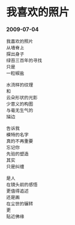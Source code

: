 # 我喜欢的照片

__2009-07-04__

```
我喜欢的照片
从墙脊上
探出身子
绿苔三百年的寻找
只是
一粒椒盐

水流样的纹理
和
云朵形状的光影
少意义的构图
与毫无生气的
描边

告诉我
模特的名字
真的不再重要
忘记你
先验的塑造
其实
只是纠缠

是人
在镜头前的感悟
更值得追述
还是画
在尘世的辗转
更
贴近佛缘
```
